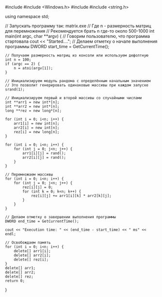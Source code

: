 #include <iostream>
#include <Windows.h>
#include <cstdlib>
#include <string.h>

using namespace std;

// Запускать программу так: matrix.exe <n>
// Где n - размерность матриц для перемножения
// Рекомендуется брать n где-то около 500-1000
int main(int argc, char **argv) {
	// Говорим пользователю, что программа стартовала
	cout << "Started....";
	// Делаем отметку о начале выполнения программы
	DWORD start_time = GetCurrentTime();

	// Получаем размерность матриц из консоли или используем дефолтную
	int n = 100;
	if (argc == 2) {
		n = atoi(argv[1]);
	}

	// Инициализируем модуль рандома с определённым начальным значением
	// Это позволит генерировать одинаковые массивы при каждом запуске
	srand(1);

	// Инициализируем первый и второй массивы со случайными числами
	int **arr1 = new int*[n];
	int **arr2 = new int*[n];
	long **rez = new long*[n];

	for (int i = 0; i<n; i++) {
		arr1[i] = new int[n];
		arr2[i] = new int[n];
		rez[i] = new long[n];
	}

	for (int i = 0; i<n; i++) {
		for (int j = 0; j<n; j++) {
			arr1[i][j] = rand();
			arr2[i][j] = rand();
		}
	}

	// Перемножаем массивы
	for (int i = 0; i<n; i++) {
		for (int j = 0; j<n; j++) {
			rez[i][j] = 0;
			for (int k = 0; k<n; k++) {
				rez[i][j] += arr1[i][k] * arr2[k][j];
			}
		}
	}

	// Делаем отметку о завершении выполнения программы
	DWORD end_time = GetCurrentTime();

	cout << "Execution time: " << (end_time - start_time) << " ms" << endl;

	// Освобождаем память
	for (int i = 0; i<n; i++) {
		delete[] arr1[i];
		delete[] arr2[i];
		delete[] rez[i];
	}
	delete[] arr1;
	delete[] arr2;
	delete[] rez;
	return 0;
}
